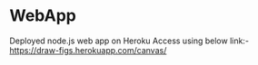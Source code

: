 # WebApp
Deployed node.js web app on Heroku
Access using below link:- 
https://draw-figs.herokuapp.com/canvas/
